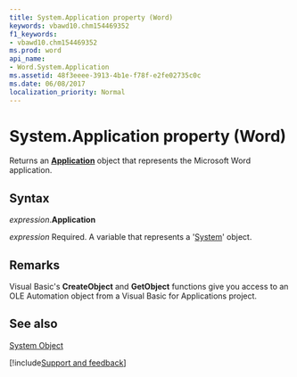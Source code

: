 ```yaml
---
title: System.Application property (Word)
keywords: vbawd10.chm154469352
f1_keywords:
- vbawd10.chm154469352
ms.prod: word
api_name:
- Word.System.Application
ms.assetid: 48f3eeee-3913-4b1e-f78f-e2fe02735c0c
ms.date: 06/08/2017
localization_priority: Normal
---
```



# System.Application property (Word)

Returns an  **[Application](Word.Application.md)** object that represents the Microsoft Word application.


## Syntax

_expression_.**Application**

_expression_ Required. A variable that represents a '[System](Word.System.md)' object.


## Remarks

Visual Basic's  **CreateObject** and **GetObject** functions give you access to an OLE Automation object from a Visual Basic for Applications project.


## See also


[System Object](Word.System.md)

[!include[Support and feedback](~/includes/feedback-boilerplate.md)]